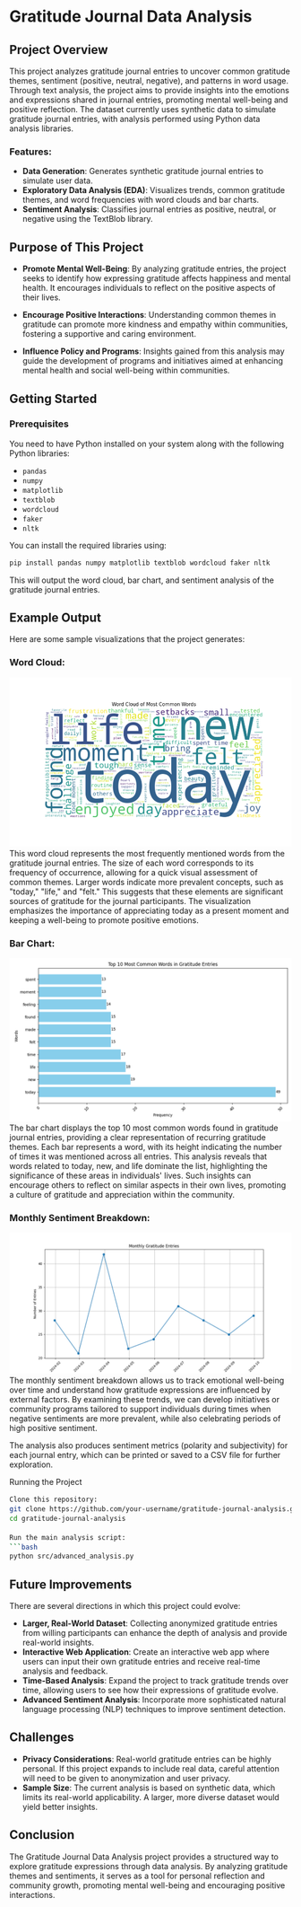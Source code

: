 # Gratitude Journal Data Analysis

## Project Overview
This project analyzes gratitude journal entries to uncover common gratitude themes, sentiment (positive, neutral, negative), and patterns in word usage. Through text analysis, the project aims to provide insights into the emotions and expressions shared in journal entries, promoting mental well-being and positive reflection. The dataset currently uses synthetic data to simulate gratitude journal entries, with analysis performed using Python data analysis libraries.

### Features:
- **Data Generation**: Generates synthetic gratitude journal entries to simulate user data.
- **Exploratory Data Analysis (EDA)**: Visualizes trends, common gratitude themes, and word frequencies with word clouds and bar charts.
- **Sentiment Analysis**: Classifies journal entries as positive, neutral, or negative using the TextBlob library.

## Purpose of This Project
- **Promote Mental Well-Being**: By analyzing gratitude entries, the project seeks to identify how expressing gratitude affects happiness and mental health. It encourages individuals to reflect on the positive aspects of their lives.

- **Encourage Positive Interactions**: Understanding common themes in gratitude can promote more kindness and empathy within communities, fostering a supportive and caring environment.

- **Influence Policy and Programs**: Insights gained from this analysis may guide the development of programs and initiatives aimed at enhancing mental health and social well-being within communities.

## Getting Started

### Prerequisites
You need to have Python installed on your system along with the following Python libraries:
- `pandas`
- `numpy`
- `matplotlib`
- `textblob`
- `wordcloud`
- `faker`
- `nltk`

You can install the required libraries using:
```bash
pip install pandas numpy matplotlib textblob wordcloud faker nltk
```

This will output the word cloud, bar chart, and sentiment analysis of the gratitude journal entries.

## Example Output

Here are some sample visualizations that the project generates:

### Word Cloud:
![WordCloud](data/wordcloud.png)
This word cloud represents the most frequently mentioned words from the gratitude journal entries. The size of each word corresponds to its frequency of occurrence, allowing for a quick visual assessment of common themes. Larger words indicate more prevalent concepts, such as "today," "life," and "felt." This suggests that these elements are significant sources of gratitude for the journal participants. The visualization emphasizes the importance of appreciating today as a present moment and keeping a well-being to promote positive emotions.

### Bar Chart:
![Top 10 Most Common Words](data/top_words_in_gratitude_entry.png)
The bar chart displays the top 10 most common words found in gratitude journal entries, providing a clear representation of recurring gratitude themes. Each bar represents a word, with its height indicating the number of times it was mentioned across all entries. This analysis reveals that words related to today, new, and life dominate the list, highlighting the significance of these areas in individuals' lives. Such insights can encourage others to reflect on similar aspects in their own lives, promoting a culture of gratitude and appreciation within the community.


### Monthly Sentiment Breakdown:
![Monthly Sentiment Breakdown](data/monthly_gratitude_entries.png)
The monthly sentiment breakdown allows us to track emotional well-being over time and understand how gratitude expressions are influenced by external factors. By examining these trends, we can develop initiatives or community programs tailored to support individuals during times when negative sentiments are more prevalent, while also celebrating periods of high positive sentiment.


The analysis also produces sentiment metrics (polarity and subjectivity) for each journal entry, which can be printed or saved to a CSV file for further exploration.


Running the Project
```bash
Clone this repository:
git clone https://github.com/your-username/gratitude-journal-analysis.git
cd gratitude-journal-analysis

Run the main analysis script:
```bash
python src/advanced_analysis.py
```

## Future Improvements

There are several directions in which this project could evolve:

- **Larger, Real-World Dataset**: Collecting anonymized gratitude entries from willing participants can enhance the depth of analysis and provide real-world insights.
- **Interactive Web Application**: Create an interactive web app where users can input their own gratitude entries and receive real-time analysis and feedback.
- **Time-Based Analysis**: Expand the project to track gratitude trends over time, allowing users to see how their expressions of gratitude evolve.
- **Advanced Sentiment Analysis**: Incorporate more sophisticated natural language processing (NLP) techniques to improve sentiment detection.

## Challenges

- **Privacy Considerations**: Real-world gratitude entries can be highly personal. If this project expands to include real data, careful attention will need to be given to anonymization and user privacy.
- **Sample Size**: The current analysis is based on synthetic data, which limits its real-world applicability. A larger, more diverse dataset would yield better insights.

## Conclusion

The Gratitude Journal Data Analysis project provides a structured way to explore gratitude expressions through data analysis. By analyzing gratitude themes and sentiments, it serves as a tool for personal reflection and community growth, promoting mental well-being and encouraging positive interactions.


